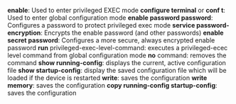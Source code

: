 **enable**: Used to enter privileged EXEC mode
**configure terminal** or **conf t**: Used to enter global configuration mode
**enable password password**: Configures a password to protect privileged exec mode
**service password-encryption**: Encrypts the enable password (and other passwords)
**enable secret password**: Configures a more secure, always encrypted enable password
**run** privileged-exec-level-command: executes a privileged-ecec level command from global configuration mode
**no** command: removes the command
**show running-config**: displays the current, active configuration file
**show startup-config**: display the saved configuration file which will be loaded if the device is restarted
**write**: saves the configuration
**write memory**: saves the configuration
**copy running-config startup-config**: saves the configuration

